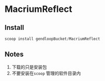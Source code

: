 # MacriumReflect

## Install

```powershell
scoop install gendloopBucket/MacriumReflect
```

## Notes

1. 下载的只是安装包
2. 不要安装在`scoop` 管理的软件目录内
